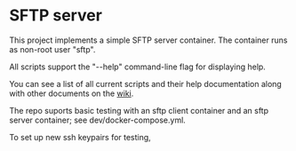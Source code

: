 # SFTP server

This project implements a simple SFTP server container. The container runs
as non-root user "sftp".

All scripts support the "--help" command-line flag for displaying help.

You can see a list of all current scripts and their help documentation along
with other documents on the [wiki](https://github.com/NCAR/sftp-server/wiki).

The repo suports basic testing with an sftp client container and an sftp
server container; see dev/docker-compose.yml.

To set up new ssh keypairs for testing, 


